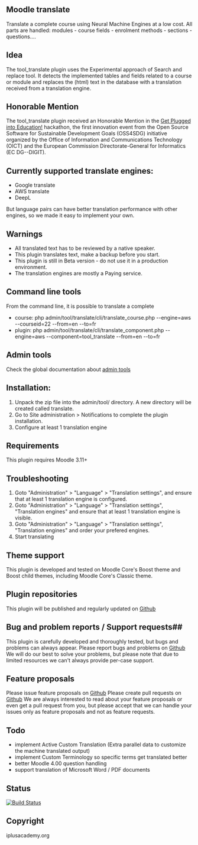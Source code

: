 ## Moodle translate ##

Translate a complete course using Neural Machine Engines at a low cost. All parts are handled: modules - course fields - enrolment methods - sections - questions....

## Idea ##

The tool_translate plugin uses the Experimental approach of Search and replace tool. It detects the implemented tables and fields related to a course or module and replaces the (html) text in the database with a translation received from a translation engine.

## Honorable Mention ##

The tool_translate plugin received an Honorable Mention in the [Get Plugged into Education!](https://unite.un.org/news/winners-%E2%80%9Cget-plugged-education%E2%80%9D-hackathon) hackathon,
the first innovation event from the Open Source Software for Sustainable Development Goals (OSS4SDG) initiative organized by the
Office of Information and Communications Technology (OICT) and the European Commission Directorate-General for Informatics (EC DG--DIGIT).

## Currently supported translate engines: ##

  - Google translate
  - AWS translate
  - DeepL

But language pairs can have better translation performance with other engines, so we made it easy to implement your own.

## Warnings ##

 - All translated text has to be reviewed by a native speaker.
 - This plugin translates text, make a backup before you start.
 - This plugin is still in Beta version - do not use it in a production environment.
 - The translation engines are mostly a Paying service.

## Command line tools ##

From the command line, it is possible to translate a complete

 - course: php admin/tool/translate/cli/translate_course.php --engine=aws --courseid=22 --from=en --to=fr
 - plugin: php admin/tool/translate/cli/translate_component.php --engine=aws --component=tool_translate --from=en --to=fr

## Admin tools ##

Check the global documentation about [admin tools](https://docs.moodle.org/400/en/Admin_tools)

## Installation: ##

 1. Unpack the zip file into the admin/tool/ directory. A new directory will be created called translate.
 2. Go to Site administration > Notifications to complete the plugin installation.
 3. Configure at least 1 translation engine

## Requirements ##

This plugin requires Moodle 3.11+

## Troubleshooting ##

 1. Goto "Administration" > "Language" > "Translation settings", and ensure that at least 1 translation engine is configured.
 2. Goto "Administration" > "Language" > "Translation settings", "Translation engines" and ensure that at least 1 translation engine is visible.
 3. Goto "Administration" > "Language" > "Translation settings", "Translation engines" and order your prefered engines.
 4. Start translating

## Theme support ##

This plugin is developed and tested on Moodle Core's Boost theme and Boost child themes, including Moodle Core's Classic theme.

## Plugin repositories ##

This plugin will be published and regularly updated on [Github](https://github.com/ewallah/moodle-tool_translate)

## Bug and problem reports / Support requests##

This plugin is carefully developed and thoroughly tested, but bugs and problems can always appear.
Please report bugs and problems on [Github](https://github.com/ewallah/moodle-tool_translate/issues)
We will do our best to solve your problems, but please note that due to limited resources we can't always provide per-case support.

## Feature proposals ##
Please issue feature proposals on [Github](https://github.com/ewallah/moodle-tool_translate/issues)
Please create pull requests on [Github](https://github.com/ewallah/moodle-tool_translate/pulls)
We are always interested to read about your feature proposals or even get a pull request from you, but please accept that we can handle your issues only as feature proposals and not as feature requests.

## Todo ##

 - implement Active Custom Translation (Extra parallel data to customize the machine translated output)
 - implement Custom Terminology so specific terms get translated better
 - better Moodle 4.00 question handling
 - support translation of Microsoft Word / PDF documents

## Status ##

[![Build Status](https://github.com/ewallah/moodle-tool_translate/workflows/Tests/badge.svg)](https://github.com/ewallah/moodle-tool_translate/actions)

## Copyright ##

iplusacademy.org
